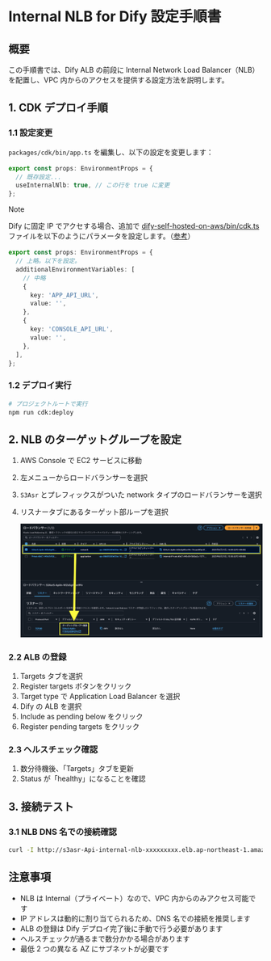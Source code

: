 # Internal NLB for Dify 設定手順書

## 概要

この手順書では、Dify ALB の前段に Internal Network Load Balancer（NLB）を配置し、VPC 内からのアクセスを提供する設定方法を説明します。

## 1. CDK デプロイ手順

### 1.1 設定変更

`packages/cdk/bin/app.ts` を編集し、以下の設定を変更します：

```typescript
export const props: EnvironmentProps = {
  // 既存設定...
  useInternalNlb: true, // この行を true に変更
};
```

> [!Note]
> Dify に固定 IP でアクセする場合、追加で [dify-self-hosted-on-aws/bin/cdk.ts](dify-self-hosted-on-aws/bin/cdk.ts) ファイルを以下のようにパラメータを設定します。（[参考](https://note.com/gamo_yoshihiro/n/n38562ebcdccb)）
> ```ts
> export const props: EnvironmentProps = {
>   // 上略。以下を設定。
>   additionalEnvironmentVariables: [
>     // 中略
>     {
>       key: 'APP_API_URL',
>       value: '',
>     },
>     {
>       key: 'CONSOLE_API_URL',
>       value: '',
>     },
>   ],
> };
> ```

### 1.2 デプロイ実行

```bash
# プロジェクトルートで実行
npm run cdk:deploy
```

## 2. NLB のターゲットグループを設定

1. AWS Console で EC2 サービスに移動
2. 左メニューからロードバランサーを選択
3. `S3Asr` とプレフィックスがついた network タイプのロードバランサーを選択
4. リスナータブにあるターゲット部ループを選択

    ![nlb](./nlb.png)

### 2.2 ALB の登録

1. Targets タブを選択
2. Register targets ボタンをクリック
3. Target type で Application Load Balancer を選択
4. Dify の ALB を選択
5. Include as pending below をクリック
6. Register pending targets をクリック

### 2.3 ヘルスチェック確認

1. 数分待機後、「Targets」タブを更新
2. Status が「healthy」になることを確認

## 3. 接続テスト

### 3.1 NLB DNS 名での接続確認

```bash
curl -I http://s3asr-Api-internal-nlb-xxxxxxxxx.elb.ap-northeast-1.amazonaws.com
```

## 注意事項

- NLB は Internal（プライベート）なので、VPC 内からのみアクセス可能です
- IP アドレスは動的に割り当てられるため、DNS 名での接続を推奨します
- ALB の登録は Dify デプロイ完了後に手動で行う必要があります
- ヘルスチェックが通るまで数分かかる場合があります
- 最低 2 つの異なる AZ にサブネットが必要です
